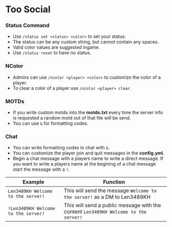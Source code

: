 # Too Social
### Status Command
- Use ```/status set <status> <color>``` to set your status.
- The status can be any custom string, but cannot contain any spaces.
- Valid color values are suggested ingame.
- Use ```/status reset``` to have no status.
### NColor
- Admins can use ```/ncolor <player> <color>``` to customize the color of a player.
- To clear a color of a player use ```/ncolor <player> clear```.
### MOTDs
- If you write custom motds into the **motds.txt** every time the server info is requested a random motd out of that file will be send. 
- You can use ```&``` for formatting codes.
### Chat
- You can write formatting codes in chat with ```&```.
- You can customize the player join and quit messages in the **config.yml**.
- Begin a chat message with a players name to write a direct message. If you want to write a players name at the begining of a chat message start the message with a ```!```.

Example | Function
--- | ---
```Len3489KH Welcome to the server!``` | This will send the message ```Welcome to the server!``` as a DM to Len3489KH
```!Len3489KH Welcome to the server!``` | This will send a public message with the content ```Len3489KH Welcome to the server!```
